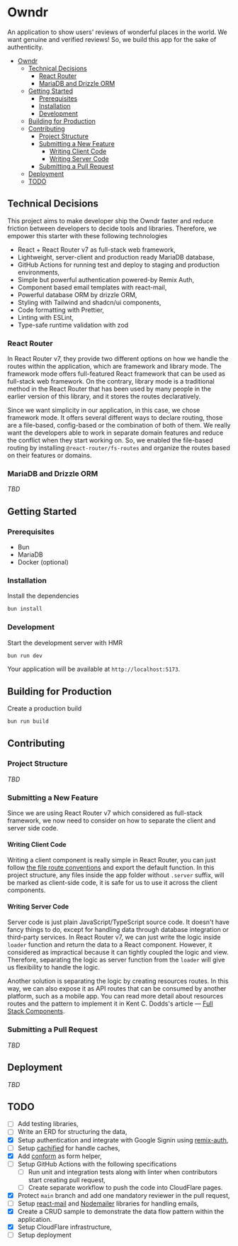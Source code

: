 # Owndr

An application to show users' reviews of wonderful places in the world. We want genuine and verified reviews!
So, we build this app for the sake of authenticity.

<!-- TOC -->
* [Owndr](#owndr)
  * [Technical Decisions](#technical-decisions)
    * [React Router](#react-router)
    * [MariaDB and Drizzle ORM](#mariadb-and-drizzle-orm)
  * [Getting Started](#getting-started)
    * [Prerequisites](#prerequisites)
    * [Installation](#installation)
    * [Development](#development)
  * [Building for Production](#building-for-production)
  * [Contributing](#contributing)
    * [Project Structure](#project-structure)
    * [Submitting a New Feature](#submitting-a-new-feature)
      * [Writing Client Code](#writing-client-code)
      * [Writing Server Code](#writing-server-code)
    * [Submitting a Pull Request](#submitting-a-pull-request)
  * [Deployment](#deployment)
  * [TODO](#todo)
<!-- TOC -->

## Technical Decisions

This project aims to make developer ship the Owndr faster and reduce friction between developers to decide tools and libraries.
Therefore, we empower this starter with these following technologies

- React + React Router v7 as full-stack web framework,
- Lightweight, server-client and production ready MariaDB database,
- GitHub Actions for running test and deploy to staging and production environments,
- Simple but powerful authentication powered-by Remix Auth,
- Component based email templates with react-mail,
- Powerful database ORM by drizzle ORM,
- Styling with Tailwind and shadcn/ui components,
- Code formatting with Prettier,
- Linting with ESLint,
- Type-safe runtime validation with zod

### React Router

In React Router v7, they provide two different options on how we handle the routes within the application, which are framework and library mode.
The framework mode offers full-featured React framework that can be used as full-stack web framework.
On the contrary, library mode is a traditional method in the React Router that has been used by many people in the earlier version of this library,
and it stores the routes declaratively.

Since we want simplicity in our application, in this case, we chose framework mode. It offers several different ways to declare routing, those are a file-based, config-based or the combination of both of them.
We really want the developers able to work in separate domain features and reduce the conflict when they start working on. So, we enabled the file-based routing by installing `@react-router/fs-routes` and organize the routes based on their features or domains.

### MariaDB and Drizzle ORM

_TBD_

## Getting Started

### Prerequisites

- Bun
- MariaDB
- Docker (optional)

### Installation

Install the dependencies

```bash
bun install
```

### Development

Start the development server with HMR

```bash
bun run dev
```

Your application will be available at `http://localhost:5173`.

## Building for Production

Create a production build

```bash
bun run build
```

## Contributing

### Project Structure

_TBD_

### Submitting a New Feature
Since we are using React Router v7 which considered as full-stack framework, we now need to consider on how to separate the client and server side code.

#### Writing Client Code

Writing a client component is really simple in React Router, you can just follow [the file route conventions](https://reactrouter.com/how-to/file-route-conventions#escaping-special-characters) and export the default function.
In this project structure, any files inside the app folder without `.server` suffix, will be marked as client-side code, it is safe for us to use it across the client components.

#### Writing Server Code

Server code is just plain JavaScript/TypeScript source code. It doesn't have fancy things to do, except for handling data through database integration or third-party services.
In React Router v7, we can just write the logic inside `loader` function and return the data to a React component. However, it considered as impractical because it can tightly coupled the logic and view.
Therefore, separating the logic as server function from the `loader` will give us flexibility to handle the logic.

Another solution is separating the logic by creating resources routes. In this way, we can also expose it as API routes that can be consumed by another platform, such as a mobile app.
You can read more detail about resources routes and the pattern to implement it in Kent C. Dodds's article &mdash; [Full Stack Components](https://www.epicweb.dev/full-stack-components).

### Submitting a Pull Request

_TBD_

## Deployment

_TBD_

## TODO

- [ ] Add testing libraries,
- [ ] Write an ERD for structuring the data,
- [x] Setup authentication and integrate with Google Signin using [remix-auth](https://github.com/sergiodxa/remix-auth),
- [ ] Setup [cachified](https://github.com/epicweb-dev/cachified) for handle caches,
- [x] Add [conform](https://conform.guide/) as form helper,
- [ ] Setup GitHub Actions with the following specifications
    - [ ] Run unit and integration tests along with linter when contributors start creating pull request,
    - [ ] Create separate workflow to push the code into CloudFlare pages.
- [x] Protect `main` branch and add one mandatory reviewer in the pull request,
- [ ] Setup [react-mail](https://react.mail) and [Nodemailer](https://nodemailer.com/) libraries for handling emails,
- [x] Create a CRUD sample to demonstrate the data flow pattern within the application.
- [x] Setup CloudFlare infrastructure,
- [ ] Setup deployment